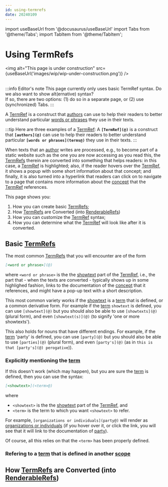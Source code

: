 ```yaml
---
id: using-termrefs
date: 20240109
---
```


import useBaseUrl from '@docusaurus/useBaseUrl'
import Tabs from '@theme/Tabs';
import TabItem from '@theme/TabItem';

# Using TermRefs

<img
  alt="This page is under construction"
  src={useBaseUrl('images/wip/wip-under-construction.png')}
/><br/><br/>

:::info Editor's note
This page currently only uses basic TermRef syntax. Do we also want to show alt(ernative) syntax?  
If so, there are two options: (1) do so in a separate page, or (2) use (synchronized) Tabs. 
:::

A [TermRef](@) is a construct that [authors](@) can use to help their readers to
better understand particular [words or phrases](terms@) they use in their texts.

:::tip Here are three examples of a [TermRef](@):
A **`[TermRef](@)`** is a construct that **`[authors](@)`** can use to help their readers to
better understand particular **`[words or phrases](terms@)`** they use in their texts.
:::

When texts that an [author](@) writes are processed, e.g., to become part of a static website such as the one you are now accessing as you read this, the [TermRefs](@) therein are converted into something that helps readers: in this case, a [TermRef](@) is highlighted; also, if the reader hovers over the [TermRef](@), it shows a popup with some short information about that concept; and finally, it is also turned into a hyperlink that readers can click on to navigate to a page that contains more information about the [concept](@) that the [TermRef](@) references.

This page shows you:

1. How you can create basic [TermRefs](@);
2. How [TermRefs](@) are Converted (into [RenderableRefs](@))
3. How you can customize the [TermRef](@) syntax;
4. How you can determine what the [TermRef](@) will look like after it is converted.

## Basic [TermRefs](@)

The most common [TermRefs](@) that you will encounter are of the form 

``` markdown
[<word or phrase>](@)
```
where `<word or phrase>` is the the [showtext](@) part of the [TermRef](@), i.e., the part that - when the texts are converted - typically shows up in some highlighed fashion, links to the documentation of the [concept](@) that it references, and might have a pop-up text with a short description.

This most common variety works if the [showtext](@) is a [term](@) that is defined, or a common derivative form. For example if the [term](@) `showtext` is defined, you can use `[showtext](@)` but you should also be able to use `[showtexts](@)` (plural form), and even `[showtext(s)](@)` (to signify 'one or more showtexts').

This also holds for nouns that have different endings. For example, if the [term](@) 'party' is defined, you can use `[party](@)` but you should also be able to use `[parties](@)` (plural form), and even `[party's](@)` (as in `this is that [party's](@) perogative`)).

### Explicitly mentioning the [term](@)

If this doesn't work (which may happen), but you are sure the [term](@) is defined, then you can use the syntax:

``` markdown
[<showtext>](<term>@)
```

where

- `<showtext>` is the the [showtext](@) part of the [TermRef](@), and
- `<term>` is the term to which you want `<showtext>` to refer.

For example, `[organizations or individuals](party@)` will render as [organizations or individuals](party@) (if you hover over it, or click the link, you will see that it will link to the documentation of [party](@)).

Of course, all this relies on that the `<term>` has been properly defined.

### Refering to a [term](@) that is defined in another [scope](@)






## How [TermRefs](@) are Converted (into [RenderableRefs](@))

